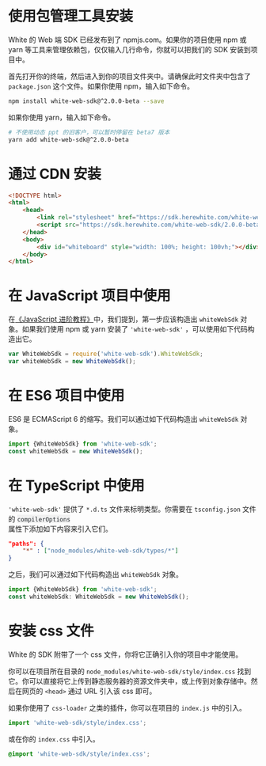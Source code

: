 # 使用包管理工具安装

White 的 Web 端 SDK 已经发布到了 npmjs.com。如果你的项目使用 npm 或 yarn 等工具来管理依赖包，仅仅输入几行命令，你就可以把我们的 SDK 安装到项目中。

首先打开你的终端，然后进入到你的项目文件夹中。请确保此时文件夹中包含了 `package.json` 这个文件。如果你使用 npm，输入如下命令。

```bash
npm install white-web-sdk@^2.0.0-beta --save
```

如果你使用 yarn，输入如下命令。

```bash
# 不使用动态 ppt 的旧客户，可以暂时停留在 beta7 版本
yarn add white-web-sdk@^2.0.0-beta
```

# 通过 CDN 安装

```html
<!DOCTYPE html>
<html>
    <head>
        <link rel="stylesheet" href="https://sdk.herewhite.com/white-web-sdk/2.0.0-beta.3.css">
        <script src="https://sdk.herewhite.com/white-web-sdk/2.0.0-beta.3.js"></script>
    </head>
    <body>
        <div id="whiteboard" style="width: 100%; height: 100vh;"></div>
    </body>
</html>

```

# 在 JavaScript 项目中使用

在[《JavaScript 进阶教程》](/zh-CN/v2/concept.md)中，我们提到，第一步应该构造出 `whiteWebSdk` 对象。如果我们使用 npm 或 yarn 安装了 `'white-web-sdk'` ，可以使用如下代码构造出它。
```javascript
var WhiteWebSdk = require('white-web-sdk').WhiteWebSdk;
var whiteWebSdk = new WhiteWebSdk();
```

# 在 ES6 项目中使用

ES6 是 ECMAScript 6 的缩写。我们可以通过如下代码构造出 `whiteWebSdk` 对象。
```javascript
import {WhiteWebSdk} from 'white-web-sdk';
const whiteWebSdk = new WhiteWebSdk();
```

# 在 TypeScript 中使用

`'white-web-sdk'` 提供了 `*.d.ts` 文件来标明类型。你需要在 `tsconfig.json` 文件的 <span data-type="color" style="color:rgb(36, 41, 46)"><span data-type="background" style="background-color:rgba(27, 31, 35, 0.0470588)"><code>compilerOptions </code></span></span> 属性下添加如下内容来引入它们。
```json
"paths": {
    "*" : ["node_modules/white-web-sdk/types/*"]
}
```

之后，我们可以通过如下代码构造出 `whiteWebSdk` 对象。
```typescript
import {WhiteWebSdk} from 'white-web-sdk';
const whiteWebSdk: WhiteWebSdk = new WhiteWebSdk();
```

# 安装 css 文件

White 的 SDK 附带了一个 css 文件，你将它正确引入你的项目中才能使用。

你可以在项目所在目录的 `node_modules/white-web-sdk/style/index.css` 找到它。你可以直接将它上传到静态服务器的资源文件夹中，或上传到对象存储中。然后在网页的 `<head>` 通过 URL 引入该 css 即可。

如果你使用了 `css-loader` 之类的插件，你可以在项目的 `index.js` 中的引入。

```javascript
import 'white-web-sdk/style/index.css';
```

或在你的 `index.css` 中引入。

```css
@import 'white-web-sdk/style/index.css';
```
